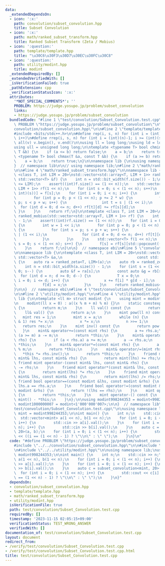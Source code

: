 ```yaml
---
data:
  _extendedDependsOn:
  - icon: ':x:'
    path: convolution/subset_convolution.hpp
    title: Subset Convolution
  - icon: ':x:'
    path: math/ranked_subset_transform.hpp
    title: Ranked Subset Transform (Zeta / Mobius)
  - icon: ':question:'
    path: template/template.hpp
    title: "\u30C6\u30F3\u30D7\u30EC\u30FC\u30C8"
  - icon: ':question:'
    path: utility/modint.hpp
    title: modint
  _extendedRequiredBy: []
  _extendedVerifiedWith: []
  _isVerificationFailed: true
  _pathExtension: cpp
  _verificationStatusIcon: ':x:'
  attributes:
    '*NOT_SPECIAL_COMMENTS*': ''
    PROBLEM: https://judge.yosupo.jp/problem/subset_convolution
    links:
    - https://judge.yosupo.jp/problem/subset_convolution
  bundledCode: "#line 1 \"test/convolution/Subset_Convolution.test.cpp\"\n#define\
    \ PROBLEM \"https://judge.yosupo.jp/problem/subset_convolution\"\n\n#line 2 \"\
    convolution/subset_convolution.hpp\"\n\n#line 2 \"template/template.hpp\"\n\n\
    #include <bits/stdc++.h>\n\n#define rep(i, s, n) for (int i = (int)(s); i < (int)(n);\
    \ i++)\n#define rrep(i, s, n) for (int i = (int)(n)-1; i >= (int)(s); i--)\n#define\
    \ all(v) v.begin(), v.end()\n\nusing ll = long long;\nusing ld = long double;\n\
    using ull = unsigned long long;\n\ntemplate <typename T> bool chmin(T &a, const\
    \ T &b) {\n    if (a <= b) return false;\n    a = b;\n    return true;\n}\ntemplate\
    \ <typename T> bool chmax(T &a, const T &b) {\n    if (a >= b) return false;\n\
    \    a = b;\n    return true;\n}\n\nnamespace lib {\n\nusing namespace std;\n\n\
    }  // namespace lib\n\n// using namespace lib;\n#line 2 \"math/ranked_subset_transform.hpp\"\
    \n\n#line 4 \"math/ranked_subset_transform.hpp\"\n\nnamespace lib {\n\ntemplate\
    \ <class T, int LIM = 20>\nstd::vector<std::array<T, LIM + 1>> ranked_zeta(const\
    \ std::vector<T> &f) {\n    int n = std::bit_width(f.size()) - 1;\n    assert(n\
    \ <= LIM);\n    assert((int)f.size() == (1 << n));\n    std::vector<std::array<T,\
    \ LIM + 1>> rf(1 << n);\n    for (int s = 0; s < (1 << n); s++)\n        rf[s][std::popcount((unsigned\
    \ int)(s))] = f[s];\n    for (int i = 0; i < n; i++) {\n        int w = 1 << i;\n\
    \        for (int p = 0; p < (1 << n); p += 2 * w) {\n            for (int s =\
    \ p; s < p + w; s++) {\n                int t = s | (1 << i);\n              \
    \  for (int d = 0; d <= n; d++) rf[t][d] += rf[s][d];\n            }\n       \
    \ }\n    }\n    return rf;\n}\n\ntemplate <class T, int LIM = 20>\nstd::vector<T>\
    \ ranked_mobius(std::vector<std::array<T, LIM + 1>> rf) {\n    int n = std::bit_width(rf.size())\
    \ - 1;\n    assert((int)rf.size() == (1 << n));\n    for (int i = 0; i < n; i++)\
    \ {\n        int w = 1 << i;\n        for (int p = 0; p < (1 << n); p += 2 * w)\
    \ {\n            for (int s = p; s < p + w; s++) {\n                int t = s\
    \ | (1 << i);\n                for (int d = 0; d <= n; d++) rf[t][d] -= rf[s][d];\n\
    \            }\n        }\n    }\n    std::vector<T> f(1 << n);\n    for (int\
    \ s = 0; s < (1 << n); s++) {\n        f[s] = rf[s][std::popcount((unsigned int)(s))];\n\
    \    }\n    return f;\n}\n\n}  // namespace ebi\n#line 5 \"convolution/subset_convolution.hpp\"\
    \n\nnamespace lib {\n\ntemplate <class T, int LIM = 20>\nstd::vector<T> subset_convolution(const\
    \ std::vector<T> &a,\n                                  const std::vector<T> &b)\
    \ {\n    auto ra = ranked_zeta<T, LIM>(a);\n    auto rb = ranked_zeta<T, LIM>(b);\n\
    \    int n = std::bit_width(a.size()) - 1;\n    for (int s = (1 << n) - 1; s >=\
    \ 0; s--) {\n        auto &f = ra[s];\n        const auto &g = rb[s];\n      \
    \  for (int d = n; d >= 0; d--) {\n            T x = 0;\n            for (int\
    \ i = 0; i <= d; i++) {\n                x += f[i] * g[d - i];\n            }\n\
    \            f[d] = x;\n        }\n    }\n    return ranked_mobius<T, LIM>(ra);\n\
    }\n\n}  // namespace ebi\n#line 4 \"test/convolution/Subset_Convolution.test.cpp\"\
    \n\n#line 2 \"utility/modint.hpp\"\n\n#line 4 \"utility/modint.hpp\"\n\nnamespace\
    \ lib {\n\ntemplate <ll m> struct modint {\n    using mint = modint;\n    ll a;\n\
    \n    modint(ll x = 0) : a((x % m + m) % m) {}\n    static constexpr ll mod()\
    \ {\n        return m;\n    }\n    ll val() const {\n        return a;\n    }\n\
    \    ll& val() {\n        return a;\n    }\n    mint pow(ll n) const {\n     \
    \   mint res = 1;\n        mint x = a;\n        while (n) {\n            if (n\
    \ & 1) res *= x;\n            x *= x;\n            n >>= 1;\n        }\n     \
    \   return res;\n    }\n    mint inv() const {\n        return pow(m - 2);\n \
    \   }\n    mint& operator+=(const mint rhs) {\n        a += rhs.a;\n        if\
    \ (a >= m) a -= m;\n        return *this;\n    }\n    mint& operator-=(const mint\
    \ rhs) {\n        if (a < rhs.a) a += m;\n        a -= rhs.a;\n        return\
    \ *this;\n    }\n    mint& operator*=(const mint rhs) {\n        a = a * rhs.a\
    \ % m;\n        return *this;\n    }\n    mint& operator/=(mint rhs) {\n     \
    \   *this *= rhs.inv();\n        return *this;\n    }\n    friend mint operator+(const\
    \ mint& lhs, const mint& rhs) {\n        return mint(lhs) += rhs;\n    }\n   \
    \ friend mint operator-(const mint& lhs, const mint& rhs) {\n        return mint(lhs)\
    \ -= rhs;\n    }\n    friend mint operator*(const mint& lhs, const mint& rhs)\
    \ {\n        return mint(lhs) *= rhs;\n    }\n    friend mint operator/(const\
    \ mint& lhs, const mint& rhs) {\n        return mint(lhs) /= rhs;\n    }\n   \
    \ friend bool operator==(const modint &lhs, const modint &rhs) {\n        return\
    \ lhs.a == rhs.a;\n    }\n    friend bool operator!=(const modint &lhs, const\
    \ modint &rhs) {\n        return !(lhs == rhs);\n    }\n    mint operator+() const\
    \ {\n        return *this;\n    }\n    mint operator-() const {\n        return\
    \ mint() - *this;\n    }\n};\n\nusing modint998244353 = modint<998244353>;\nusing\
    \ modint1000000007 = modint<1'000'000'007>;\n\n}  // namespace lib\n#line 7 \"\
    test/convolution/Subset_Convolution.test.cpp\"\n\nusing namespace lib;\nusing\
    \ mint = modint998244353;\n\nint main() {\n    int n;\n    std::cin >> n;\n  \
    \  std::vector<mint> a(1 << n), b(1 << n);\n    for (int i = 0; i < (1 << n);\
    \ i++) {\n        std::cin >> a[i].val();\n    }\n    for (int i = 0; i < (1 <<\
    \ n); i++) {\n        std::cin >> b[i].val();\n    }\n    auto c = subset_convolution<mint,\
    \ 20>(a, b);\n    for (int i = 0; i < (1 << n); i++) {\n        std::cout << c[i].val()\
    \ << ((i == (1 << n) - 1) ? \"\\n\" : \" \");\n    }\n}\n"
  code: "#define PROBLEM \"https://judge.yosupo.jp/problem/subset_convolution\"\n\n\
    #include \"../../convolution/subset_convolution.hpp\"\n\n#include \"../../template/template.hpp\"\
    \n#include \"../../utility/modint.hpp\"\n\nusing namespace lib;\nusing mint =\
    \ modint998244353;\n\nint main() {\n    int n;\n    std::cin >> n;\n    std::vector<mint>\
    \ a(1 << n), b(1 << n);\n    for (int i = 0; i < (1 << n); i++) {\n        std::cin\
    \ >> a[i].val();\n    }\n    for (int i = 0; i < (1 << n); i++) {\n        std::cin\
    \ >> b[i].val();\n    }\n    auto c = subset_convolution<mint, 20>(a, b);\n  \
    \  for (int i = 0; i < (1 << n); i++) {\n        std::cout << c[i].val() << ((i\
    \ == (1 << n) - 1) ? \"\\n\" : \" \");\n    }\n}"
  dependsOn:
  - convolution/subset_convolution.hpp
  - template/template.hpp
  - math/ranked_subset_transform.hpp
  - utility/modint.hpp
  isVerificationFile: true
  path: test/convolution/Subset_Convolution.test.cpp
  requiredBy: []
  timestamp: '2023-11-15 02:05:15+09:00'
  verificationStatus: TEST_WRONG_ANSWER
  verifiedWith: []
documentation_of: test/convolution/Subset_Convolution.test.cpp
layout: document
redirect_from:
- /verify/test/convolution/Subset_Convolution.test.cpp
- /verify/test/convolution/Subset_Convolution.test.cpp.html
title: test/convolution/Subset_Convolution.test.cpp
---
```

